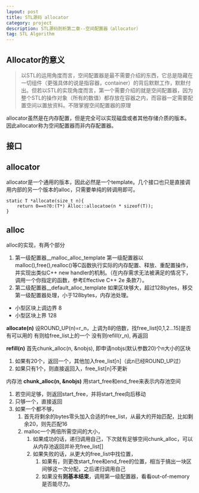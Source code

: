 ```yaml
---
layout: post
title: STL源码 allocator
category: project
description: STL源码剖析第二章--空间配置器（allocator）
tag: STL Algorithm
---
```

## Allocator的意义
> 以STL的运用角度而言，空间配置器是最不需要介绍的东西，它总是隐藏在一切组件（更强具体的说是指容器，container）的背后默默工作，默默付出。但若以STL的实现角度而言，第一个需要介绍的就是空间配置器，因为整个STL的操作对象（所有的数值）都存放在容器之内，而容器一定需要配置空间以置放资料。不限掌握空间配置器的原理

allocator虽然是在内存配置，但是完全可以实现磁盘或者其他存储介质的版本。因此allocator称为空间配置器而非内存配置器。

## 接口


## allocator
allocator是一个通用的版本，因此必然是一个template。几个接口也只是直接调用内部的另一个版本的alloc，只需要单纯的转调用即可。

```
static T *allocate(size_t n){
    return 0==n?0:(T*) Alloc::allocatoe(n * sizeof(T));
}
```

## alloc
alloc的实现，有两个部分
1. 第一级配置器__malloc_alloc_template
第一级配置器以malloc(),free(),realloc()等C函数执行实际的内存配置、释放、重配置操作，并实现出类似C++ new handler的机制。（在内存需求无法被满足的情况下，调用一个你指定的函数，参考Effective C++ 2e 条款7）。
2. 第二级配置器__default_alloc_template
如果区块够大，超过128bytes，移交第一级配置器处理，小于128bytes，内存池处理。
* 小型区块上调边界 8
* 小型区块上界 128

**allocate(n)**
设ROUND_UP(n)=r_n，上调为8的倍数，找free_list[0,1,2...15]是否有可以用的
有则给free_list上的一个
没有则refill(r_n), 再返回

**refill(n)**
首先chunk_alloc(n, &nobjs), 即申请nobjs(默认参数20)个n大小的区块
1. 如果有20个，返回一个，其他加入free_list[n]（此n已经ROUND_UP过）
2. 如果只有1个，则直接返回入，free_list[n]不更新

内存池 **chunk_alloc(n, &nobjs)**
用start_free和end_free来表示内存池空间
1. 若空间足够，则返回start_free，并将start_free向后移动
2. 只够一个，直接返回
3. 如果一个都不够，
    1. 首先将剩余的bytes零头加入合适的free_list，从最大的开始匹配，比如剩余20，则先匹配16
    2. malloc一个两倍所需空间的大小，
        1. 如果成功的话，递归调用自己，下次就有足够空间chunk_alloc，可以从内存池返回并补充free_list[]
        2. 如果失败的话，从更大的free_list中找位置，
            1. 如果有，则更改start_free和end_free的位置，相当于搞出一块区间够这一次分配，之后递归调用自己
            2. 如果没有<b>则基本结束</b>，调用第一级配置器，看看out-of-memory是否能尽力。
    

